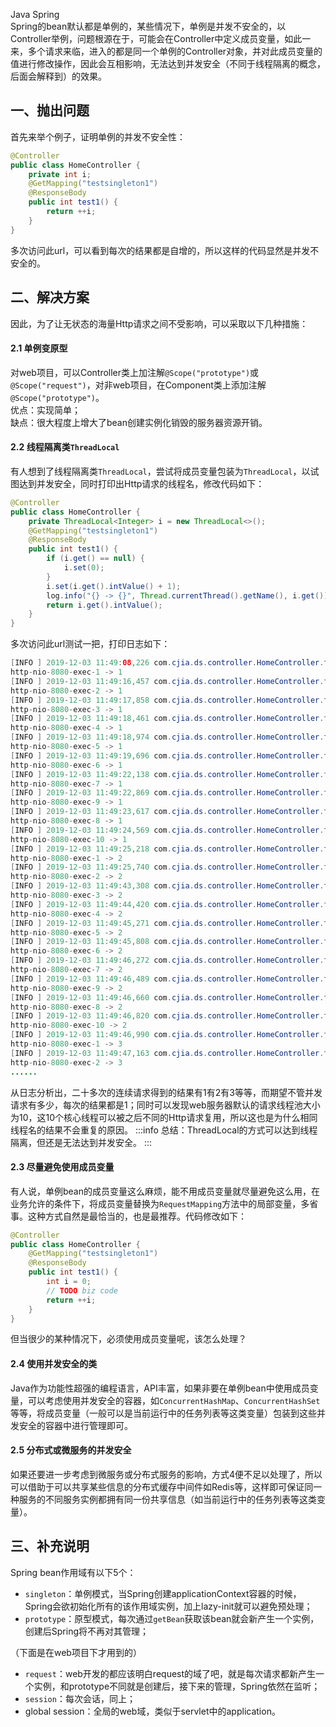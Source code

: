 Java Spring<br />Spring的bean默认都是单例的，某些情况下，单例是并发不安全的，以Controller举例，问题根源在于，可能会在Controller中定义成员变量，如此一来，多个请求来临，进入的都是同一个单例的Controller对象，并对此成员变量的值进行修改操作，因此会互相影响，无法达到并发安全（不同于线程隔离的概念，后面会解释到）的效果。
<a name="QwfFw"></a>
## 一、抛出问题
首先来举个例子，证明单例的并发不安全性：
```java
@Controller
public class HomeController {
    private int i;
    @GetMapping("testsingleton1")
    @ResponseBody
    public int test1() {
        return ++i;
    }
}
```
多次访问此url，可以看到每次的结果都是自增的，所以这样的代码显然是并发不安全的。
<a name="VmTiV"></a>
## 二、解决方案
因此，为了让无状态的海量Http请求之间不受影响，可以采取以下几种措施：
<a name="D48eZ"></a>
#### 2.1 单例变原型
对web项目，可以Controller类上加注解`@Scope("prototype")`或`@Scope("request")`，对非web项目，在Component类上添加注解`@Scope("prototype")`。<br />优点：实现简单；<br />缺点：很大程度上增大了bean创建实例化销毁的服务器资源开销。
<a name="LDoCm"></a>
#### 2.2 线程隔离类`ThreadLocal`
有人想到了线程隔离类`ThreadLocal`，尝试将成员变量包装为`ThreadLocal`，以试图达到并发安全，同时打印出Http请求的线程名，修改代码如下：
```java
@Controller
public class HomeController {
    private ThreadLocal<Integer> i = new ThreadLocal<>();
    @GetMapping("testsingleton1")
    @ResponseBody
    public int test1() {
        if (i.get() == null) {
            i.set(0);
        }
        i.set(i.get().intValue() + 1);
        log.info("{} -> {}", Thread.currentThread().getName(), i.get());
        return i.get().intValue();
    }
}
```
多次访问此url测试一把，打印日志如下：
```java
[INFO ] 2019-12-03 11:49:08,226 com.cjia.ds.controller.HomeController.test1(HomeController.java:50)
http-nio-8080-exec-1 -> 1
[INFO ] 2019-12-03 11:49:16,457 com.cjia.ds.controller.HomeController.test1(HomeController.java:50)
http-nio-8080-exec-2 -> 1
[INFO ] 2019-12-03 11:49:17,858 com.cjia.ds.controller.HomeController.test1(HomeController.java:50)
http-nio-8080-exec-3 -> 1
[INFO ] 2019-12-03 11:49:18,461 com.cjia.ds.controller.HomeController.test1(HomeController.java:50)
http-nio-8080-exec-4 -> 1
[INFO ] 2019-12-03 11:49:18,974 com.cjia.ds.controller.HomeController.test1(HomeController.java:50)
http-nio-8080-exec-5 -> 1
[INFO ] 2019-12-03 11:49:19,696 com.cjia.ds.controller.HomeController.test1(HomeController.java:50)
http-nio-8080-exec-6 -> 1
[INFO ] 2019-12-03 11:49:22,138 com.cjia.ds.controller.HomeController.test1(HomeController.java:50)
http-nio-8080-exec-7 -> 1
[INFO ] 2019-12-03 11:49:22,869 com.cjia.ds.controller.HomeController.test1(HomeController.java:50)
http-nio-8080-exec-9 -> 1
[INFO ] 2019-12-03 11:49:23,617 com.cjia.ds.controller.HomeController.test1(HomeController.java:50)
http-nio-8080-exec-8 -> 1
[INFO ] 2019-12-03 11:49:24,569 com.cjia.ds.controller.HomeController.test1(HomeController.java:50)
http-nio-8080-exec-10 -> 1
[INFO ] 2019-12-03 11:49:25,218 com.cjia.ds.controller.HomeController.test1(HomeController.java:50)
http-nio-8080-exec-1 -> 2
[INFO ] 2019-12-03 11:49:25,740 com.cjia.ds.controller.HomeController.test1(HomeController.java:50)
http-nio-8080-exec-2 -> 2
[INFO ] 2019-12-03 11:49:43,308 com.cjia.ds.controller.HomeController.test1(HomeController.java:50)
http-nio-8080-exec-3 -> 2
[INFO ] 2019-12-03 11:49:44,420 com.cjia.ds.controller.HomeController.test1(HomeController.java:50)
http-nio-8080-exec-4 -> 2
[INFO ] 2019-12-03 11:49:45,271 com.cjia.ds.controller.HomeController.test1(HomeController.java:50)
http-nio-8080-exec-5 -> 2
[INFO ] 2019-12-03 11:49:45,808 com.cjia.ds.controller.HomeController.test1(HomeController.java:50)
http-nio-8080-exec-6 -> 2
[INFO ] 2019-12-03 11:49:46,272 com.cjia.ds.controller.HomeController.test1(HomeController.java:50)
http-nio-8080-exec-7 -> 2
[INFO ] 2019-12-03 11:49:46,489 com.cjia.ds.controller.HomeController.test1(HomeController.java:50)
http-nio-8080-exec-9 -> 2
[INFO ] 2019-12-03 11:49:46,660 com.cjia.ds.controller.HomeController.test1(HomeController.java:50)
http-nio-8080-exec-8 -> 2
[INFO ] 2019-12-03 11:49:46,820 com.cjia.ds.controller.HomeController.test1(HomeController.java:50)
http-nio-8080-exec-10 -> 2
[INFO ] 2019-12-03 11:49:46,990 com.cjia.ds.controller.HomeController.test1(HomeController.java:50)
http-nio-8080-exec-1 -> 3
[INFO ] 2019-12-03 11:49:47,163 com.cjia.ds.controller.HomeController.test1(HomeController.java:50)
http-nio-8080-exec-2 -> 3
......
```
从日志分析出，二十多次的连续请求得到的结果有1有2有3等等，而期望不管并发请求有多少，每次的结果都是1；同时可以发现web服务器默认的请求线程池大小为10，这10个核心线程可以被之后不同的Http请求复用，所以这也是为什么相同线程名的结果不会重复的原因。
:::info
总结：ThreadLocal的方式可以达到线程隔离，但还是无法达到并发安全。
:::
<a name="zX1Yi"></a>
#### 2.3 尽量避免使用成员变量
有人说，单例bean的成员变量这么麻烦，能不用成员变量就尽量避免这么用，在业务允许的条件下，将成员变量替换为`RequestMapping`方法中的局部变量，多省事。这种方式自然是最恰当的，也是最推荐。代码修改如下：
```java
@Controller
public class HomeController {
    @GetMapping("testsingleton1")
    @ResponseBody
    public int test1() {
        int i = 0;
        // TODO biz code
        return ++i;
    }
}
```
但当很少的某种情况下，必须使用成员变量呢，该怎么处理？
<a name="LArRD"></a>
#### 2.4 使用并发安全的类
Java作为功能性超强的编程语言，API丰富，如果非要在单例bean中使用成员变量，可以考虑使用并发安全的容器，如`ConcurrentHashMap`、`ConcurrentHashSet`等等，将成员变量（一般可以是当前运行中的任务列表等这类变量）包装到这些并发安全的容器中进行管理即可。
<a name="dx4zQ"></a>
#### 2.5 分布式或微服务的并发安全
如果还要进一步考虑到微服务或分布式服务的影响，方式4便不足以处理了，所以可以借助于可以共享某些信息的分布式缓存中间件如Redis等，这样即可保证同一种服务的不同服务实例都拥有同一份共享信息（如当前运行中的任务列表等这类变量）。
<a name="veFBy"></a>
## 三、补充说明
Spring bean作用域有以下5个：

- `singleton`：单例模式，当Spring创建applicationContext容器的时候，Spring会欲初始化所有的该作用域实例，加上lazy-init就可以避免预处理；
- `prototype`：原型模式，每次通过`getBean`获取该bean就会新产生一个实例，创建后Spring将不再对其管理；

（下面是在web项目下才用到的）

- `request`：web开发的都应该明白request的域了吧，就是每次请求都新产生一个实例，和prototype不同就是创建后，接下来的管理，Spring依然在监听；
- `session`：每次会话，同上；
- global session：全局的web域，类似于servlet中的application。
